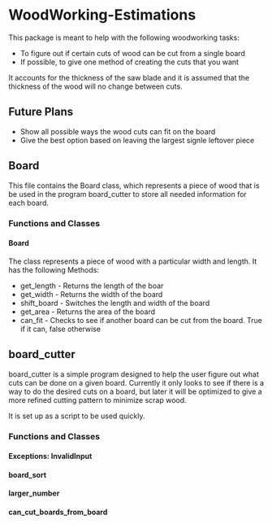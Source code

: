 # WoodWorking-Estimations
This package is meant to help with the following woodworking tasks:
  - To figure out if certain cuts of wood can be cut from a single board
  - If possible, to give one method of creating the cuts that you want
  
It accounts for the thickness of the saw blade and it is assumed that the thickness of the wood will no change between cuts. 


## Future Plans
  - Show all possible ways the wood cuts can fit on the board
  - Give the best option based on leaving the largest signle leftover piece 




## Board
This file contains the Board class, which represents a piece of wood that is be used in the program board_cutter to store all needed information for each board.

### Functions and Classes
#### Board 
The class represents a piece of wood with a particular width  and length. It has the following Methods:
  - get_length  - Returns the length of the boar
  - get_width   - Returns the width of the board
  - shift_board - Switches the length and width of the board
  - get_area    - Returns the area of the board
  - can_fit     - Checks to see if another board can be cut from the board. True if it can, false otherwise

## board_cutter
board_cutter is a simple program designed to help the user figure out what cuts can be done on a given board. Currently it only looks to see if there is a way to do the desired cuts on a board, but later it will be optimized to give a more refined cutting pattern to minimize scrap wood.

It is set up as a script to be used quickly.

### Functions and Classes
#### Exceptions: InvalidInput

#### board_sort

#### larger_number
 
#### can_cut_boards_from_board
  
